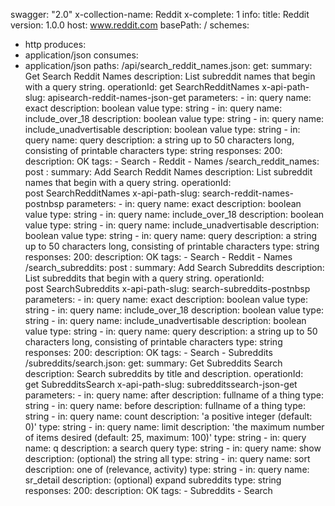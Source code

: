 swagger: "2.0"
x-collection-name: Reddit
x-complete: 1
info:
  title: Reddit
  version: 1.0.0
host: www.reddit.com
basePath: /
schemes:
- http
produces:
- application/json
consumes:
- application/json
paths:
  /api/search_reddit_names.json:
    get:
      summary: Get Search Reddit Names
      description: List subreddit names that begin with a query string.
      operationId: get&nbsp;SearchRedditNames
      x-api-path-slug: apisearch-reddit-names-json-get
      parameters:
      - in: query
        name: exact
        description: boolean value
        type: string
      - in: query
        name: include_over_18
        description: boolean value
        type: string
      - in: query
        name: include_unadvertisable
        description: boolean value
        type: string
      - in: query
        name: query
        description: a string up to 50 characters long, consisting of printable characters
        type: string
      responses:
        200:
          description: OK
      tags:
      - Search
      - Reddit
      - Names
  /search_reddit_names:
    post&nbsp;:
      summary: Add Search Reddit Names
      description: List subreddit names that begin with a query string.
      operationId: post&nbsp;SearchRedditNames
      x-api-path-slug: search-reddit-names-postnbsp
      parameters:
      - in: query
        name: exact
        description: boolean value
        type: string
      - in: query
        name: include_over_18
        description: boolean value
        type: string
      - in: query
        name: include_unadvertisable
        description: boolean value
        type: string
      - in: query
        name: query
        description: a string up to 50 characters long, consisting of printable characters
        type: string
      responses:
        200:
          description: OK
      tags:
      - Search
      - Reddit
      - Names
  /search_subreddits:
    post&nbsp;:
      summary: Add Search Subreddits
      description: List subreddits that begin with a query string.
      operationId: post&nbsp;SearchSubreddits
      x-api-path-slug: search-subreddits-postnbsp
      parameters:
      - in: query
        name: exact
        description: boolean value
        type: string
      - in: query
        name: include_over_18
        description: boolean value
        type: string
      - in: query
        name: include_unadvertisable
        description: boolean value
        type: string
      - in: query
        name: query
        description: a string up to 50 characters long, consisting of printable characters
        type: string
      responses:
        200:
          description: OK
      tags:
      - Search
      - Subreddits
  /subreddits/search.json:
    get:
      summary: Get Subreddits Search
      description: Search subreddits by title and description.
      operationId: get&nbsp;SubredditsSearch
      x-api-path-slug: subredditssearch-json-get
      parameters:
      - in: query
        name: after
        description: fullname of a thing
        type: string
      - in: query
        name: before
        description: fullname of a thing
        type: string
      - in: query
        name: count
        description: 'a positive integer (default: 0)'
        type: string
      - in: query
        name: limit
        description: 'the maximum number of items desired (default: 25, maximum: 100)'
        type: string
      - in: query
        name: q
        description: a search query
        type: string
      - in: query
        name: show
        description: (optional) the string all
        type: string
      - in: query
        name: sort
        description: one of (relevance, activity)
        type: string
      - in: query
        name: sr_detail
        description: (optional) expand subreddits
        type: string
      responses:
        200:
          description: OK
      tags:
      - Subreddits
      - Search